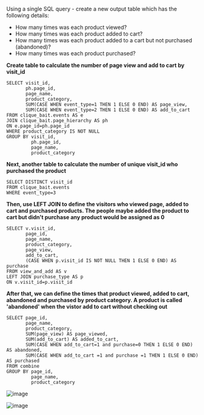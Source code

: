 Using a single SQL query - create a new output table which has the following details:

- How many times was each product viewed?
- How many times was each product added to cart?
- How many times was each product added to a cart but not purchased (abandoned)?
- How many times was each product purchased?

__Create table to calculate the number of page view and add to cart by visit_id__
```
SELECT visit_id,
       ph.page_id, 
       page_name, 
       product_category, 
       SUM(CASE WHEN event_type=1 THEN 1 ELSE 0 END) AS page_view, 
       SUM(CASE WHEN event_type=2 THEN 1 ELSE 0 END) AS add_to_cart
FROM clique_bait.events AS e
JOIN clique_bait.page_hierarchy AS ph
ON e.page_id=ph.page_id
WHERE product_category IS NOT NULL
GROUP BY visit_id,
         ph.page_id, 
         page_name, 
         product_category
```
__Next, another table to calculate the number of unique visit_id who purchased the product__
```
SELECT DISTINCT visit_id 
FROM clique_bait.events 
WHERE event_type=3
```
__Then, use LEFT JOIN to define the visitors who viewed page, added to cart and purchased products. The people maybe added the product to cart but didn't purchase any product would be assigned as 0__
```
SELECT v.visit_id, 
       page_id, 
       page_name, 
       product_category, 
       page_view, 
       add_to_cart, 
       (CASE WHEN p.visit_id IS NOT NULL THEN 1 ELSE 0 END) AS purchase
FROM view_and_add AS v
LEFT JOIN purchase_type AS p
ON v.visit_id=p.visit_id
```
__After that, we can define the times that product viewed, added to cart, abandoned and purchased by product category. A product is called 'abandoned' when the vistor add to cart without checking out__ 
```
SELECT page_id, 
       page_name, 
       product_category, 
       SUM(page_view) AS page_viewed, 
       SUM(add_to_cart) AS added_to_cart, 
       SUM(CASE WHEN add_to_cart=1 and purchase=0 THEN 1 ELSE 0 END) AS abandoned, 
       SUM(CASE WHEN add_to_cart =1 and purchase =1 THEN 1 ELSE 0 END) AS purchased
FROM combine
GROUP BY page_id, 
         page_name, 
         product_category

```
![image](https://user-images.githubusercontent.com/89729029/136769226-1b530a98-3434-475f-bdf6-b54991043c41.png)

![image](https://user-images.githubusercontent.com/89729029/136770283-938ce962-132a-4188-937f-6ec4d1271079.png)



